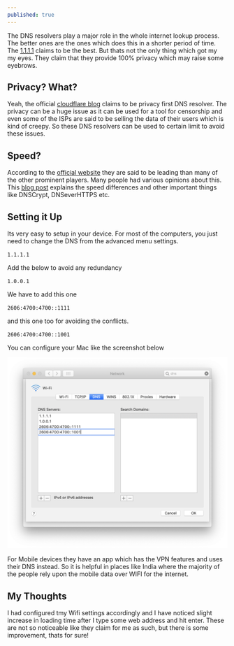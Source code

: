 ```yaml
---
published: true
---
```



The DNS resolvers play a major role in the whole internet lookup process. The better ones are the ones which does this in a shorter period of time. The [1.1.1.1](http://1.1.1.1) claims to be the best. But thats not the only thing which got my my eyes. They claim that they provide 100% privacy which may raise some eyebrows.

## Privacy? What?

Yeah, the official [cloudflare blog](https://blog.cloudflare.com/announcing-1111/) claims to be privacy first DNS resolver. The privacy can be a huge issue as it can be used for a tool for censorship and even some of the ISPs are said to be selling the data of their users which is kind of creepy. So these DNS resolvers can be used to certain limit to avoid these issues.

## Speed?

According to the [official website](http://1.1.1.1) they are said to be leading than many of the other prominent players. Many people had various opinions about this. This [blog post](https://medium.com/@nykolas.z/dns-resolvers-performance-compared-cloudflare-x-google-x-quad9-x-opendns-149e803734e5) explains the speed differences and other important things like DNSCrypt, DNSeverHTTPS etc.


## Setting it Up

Its very easy to setup in your device. For most of the computers, you just need to change the DNS from the advanced menu settings.

	1.1.1.1	
Add the below to avoid any redundancy

	1.0.0.1
We have to add this one

    2606:4700:4700::1111  
and this one too for avoiding the conflicts.

	2606:4700:4700::1001 	

You can configure your Mac like the screenshot below

![Setting Up in Mac](https://raw.githubusercontent.com/beingfranklin/blog/gh-pages/_posts/Screenshot%202019-02-01%20at%208.41.13%20AM.png)


For Mobile devices they have an app which has the VPN features and uses their DNS instead. So it is helpful in places like India where the majority of the people rely upon the mobile data over WIFI for the internet.


## My Thoughts

I had configured tmy Wifi settings accordingly and I have noticed slight increase in loading time after I type some web address and hit enter. These are not so noticeable like they claim for me as such, but there is some improvement, thats for sure!
